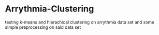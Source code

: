 # Arrythmia-Clustering
testing k-means and hierachical clustering on arrythmia data set and some simple preprocessing on said data set
